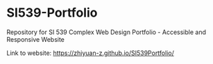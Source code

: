 # SI539-Portfolio
Repository for SI 539 Complex Web Design Portfolio - Accessible and Responsive Website

Link to website: https://zhiyuan-z.github.io/SI539Portfolio/
